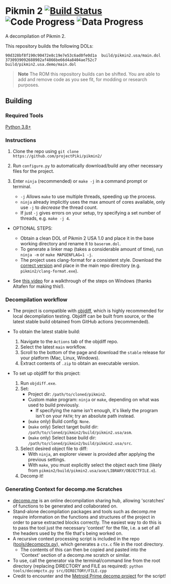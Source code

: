 Pikmin 2 [![Build Status]][actions] ![Code Progress] ![Data Progress]
========

[Build Status]: https://github.com/projectPiki/pikmin2/actions/workflows/build.yml/badge.svg
[actions]: https://github.com/projectPiki/pikmin2/actions/workflows/build.yml
[Code Progress]: https://img.shields.io/endpoint?label=Code&url=https%3A%2F%2Fprogress.deco.mp%2Fdata%2Fpikmin2%2Fusa%2Fdol%2F%3Fmode%3Dshield%26measure%3Dcode
[Data Progress]: https://img.shields.io/endpoint?label=Data&url=https%3A%2F%2Fprogress.deco.mp%2Fdata%2Fpikmin2%2Fusa%2Fdol%2F%3Fmode%3Dshield%26measure%3Ddata

A decompilation of Pikmin 2.

This repository builds the following DOLs:

```
90d328bf8f190c90472e8c19e7e53c6ad0fe0d1a  build/pikmin2.usa/main.dol
3730939092688902af4866be66d4a8404ae752c7  build/pikmin2.usa.demo/main.dol
```

> **Note**
> The ROM this repository builds can be shifted. You are able to add
> and remove code as you see fit, for modding or research purposes.

## Building

### Required Tools
[Python 3.8+](https://www.python.org/downloads/)

### Instructions

1. Clone the repo using `git clone https://github.com/projectPiki/pikmin2/`

2. Run `configure.py` to automatically download/build any other necessary files for the project.

3. Enter `ninja` (recommended) or `make -j` in a command prompt or terminal.
	- `-j` Allows `make` to use multiple threads, speeding up the process.
	- `ninja` already implicitly uses the max amount of cores available, only use `-j` to *decrease* the thread count.
	- If just `-j` gives errors on your setup, try specifying a set number of threads, e.g. `make -j 4`.

* OPTIONAL STEPS:
	- Obtain a clean DOL of Pikmin 2 USA 1.0 and place it in the base working directory and rename it to `baserom.dol`.
	- To generate a linker map (takes a considerable amount of time), run `ninja -m` or  `make MAPGENFLAG=1 -j`.
	- The project uses clang-format for a consistent style. Download the [correct version](https://cdn.discordapp.com/attachments/933849922418126918/1031358615300345856/clang-format.exe) and place in the main repo directory (e.g. `pikmin2/clang-format.exe`).

* See [this video](https://youtu.be/CZXNQagqpkw) for a walkthrough of the steps on Windows (thanks Altafen for making this!).

### Decompilation workflow

- The project is compatible with [objdiff](https://github.com/encounter/objdiff), which is highly recommended for local decompilation testing. Objdiff can be built from source, or the latest stable build obtained from GitHub actions (recommended).

- To obtain the latest stable build:
	1. Navigate to the `Actions` tab of the objdiff repo.
	2. Select the latest `main` workflow.
	3. Scroll to the bottom of the page and download the `stable` release for your platform (Mac, Linux, Windows).
	4. Extract contents of `.zip` to obtain an executable version.

- To set up objdiff for this project:
	1. Run `objdiff.exe`.
	2. Set:
		- Project dir: `/path/to/cloned/pikmin2`.
		- Custom make program: `ninja` or `make`, depending on what was used to build previously.
			- If specifying the name isn't enough, it's likely the program isn't on your `PATH`; try an absolute path instead.
		- (`make` only) Build config: `None`.
		- (`make` only) Select target build dir: `/path/to/cloned/pikmin2/build/pikmin2.usa/asm`.
		- (`make` only) Select base build dir: `/path/to/cloned/pikmin2/build/pikmin2.usa/src`.
	3. Select desired object file to diff:
		- With `ninja`, an explorer viewer is provided after applying the previous settings.
		- With `make`, you must explicitly select the object each time (likely from `pikmin2/build/pikmin2.usa/asm/LIBRARY/OBJECTFILE.o`).
	4. Decomp it!

### Generating Context for decomp.me Scratches

- [decomp.me](https://decomp.me/) is an online decompilation sharing hub, allowing 'scratches' of functions to be generated and collaborated on.
- Stand-alone decompilation packages and tools such as decomp.me require information on the functions and structures of the project in order to parse extracted blocks correctly. The easiest way to do this is to pass the tool just the necessary 'context' for the file, i.e. a set of all the headers used by the file that's being worked on.
- A recursive context processing script is included in the repo ([tools/decompctx.py](https://github.com/projectPiki/pikmin2/tree/main/tools/decompctx.py)), which generates a `ctx.c` file in the root directory.
	- The contents of this can then be copied and pasted into the 'Context' section of a decomp.me scratch or similar.
- To use, call the generator via the terminal/command line from the root directory (replacing DIRECTORY and FILE as required):
	```python tools/decompctx.py src/DIRECTORY/FILE.cpp```
- Credit to encounter and the [Metroid Prime decomp project](https://github.com/PrimeDecomp/prime) for the script!
